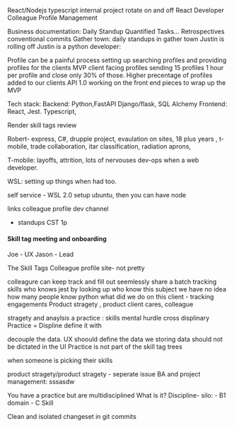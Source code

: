 React/Nodejs typescript
internal project rotate on and off
React Developer
Colleague Profile Management

Business documentation:
Daily Standup 
Quantified Tasks...
Retrospectives 
conventional commits
Gather town: daily standups in gather town
Justin is rolling off
Justin is a python developer: 

Profile can be a painful process setting up 
searching profiles
and providing profiles for the clients 
MVP client facing profiles sending 15 profiles
1 hour per profile and close only 30% of those.
Higher precentage of profiles added to our clients
API 1.0 
working on the front end pieces to wrap up the MVP

Tech stack: 
Backend: Python,FastAPI Django/flask, SQL Alchemy
Frontend: React, Jest. Typescript, 

Render skill tags review 

Robert- express, C#, drupple project, evaulation on sites, 18 plus years , t-mobile, trade collaboration, itar classification, radiation aprons, 

T-mobile: layoffs, attrition, lots of nervouses
dev-ops when a web developer. 

WSL: setting up things when had too. 

self service - WSL 2.0
setup ubuntu, then you can have node

links colleague profile dev channel 
- standups CST 1p

#### Skill tag meeting and onboarding

Joe - UX
Jason - Lead

The Skill Tags Colleague profile site- not pretty

colleagure can keep track and fill out seemlessly
share a batch 
tracking skills
who knows jest by looking up who know this subject
we have no idea how many people know python
what did we do on this client - tracking engagements
Product stragety , product 
client cares, colleague 

stragety and anaylsis
a practice : skills
mental hurdle cross displinary
Practice = Displine define it with

decouple the data. UX shoould define the data we storing 
data should not be dictated in the UI
Practice is not part of the skill tag trees

when someone is picking their skills 

product stragety/product stragety - seperate issue
BA and project management: sssasdw

You have a practice but are multidisciplined
What is it?
Discipline- silo: 
	- B1 domain
	- C Skill

Clean and isolated changeset in git commits 